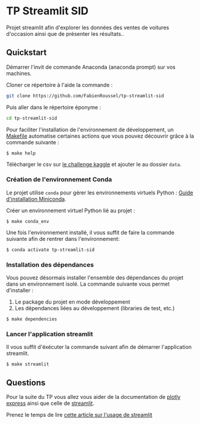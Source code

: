# TP Streamlit SID

Projet streamlit afin d'explorer les données des ventes de voitures d'occasion ainsi que de présenter les résultats..

## Quickstart

Démarrer l'invit de commande Anaconda (anaconda prompt) sur vos machines.

Cloner ce répertoire à l'aide la commande : 
``` bash 
git clone https://github.com/FabienRoussel/tp-streamlit-sid
```

Puis aller dans le répertoire éponyme :
``` bash 
cd tp-streamlit-sid
```

Pour faciliter l'installation de l'environnement de développement, un [Makefile](Makefile) automatise certaines actions
que vous pouvez découvrir grâce à la commande suivante :
```shell
$ make help
```

Télécharger le csv sur [le challenge kaggle](https://www.kaggle.com/datasets/austinreese/craigslist-carstrucks-data?resource=download) et ajouter le au dossier `data`.

### Création de l'environnement Conda

Le projet utilise `conda` pour gérer les environnements virtuels Python : [Guide d'installation Miniconda](https://docs.conda.io/en/latest/miniconda.html).

Créer un environnement virtuel Python lié au projet :
```shell
$ make conda_env
```

Une fois l'environnement installé, il vous suffit de faire la commande suivante afin de rentrer dans l'environnement:
```shell
$ conda activate tp-streamlit-sid
```

### Installation des dépendances

Vous pouvez désormais installer l'ensemble des dépendances du projet dans un environnement isolé.
La commande suivante vous permet d'installer :
1. Le package du projet en mode développement
2. Les dépendances liées au développement (libraries de test, etc.)
```shell
$ make dependencies
```

### Lancer l'application streamlit
Il vous suffit d'éxécuter la commande suivant afin de démarrer l'application streamlit.
```shell
$ make streamlit
```

## Questions 

Pour la suite du TP vous allez vous aider de la documentation de [plotly express](https://plotly.com/python/plotly-express/) ainsi que celle de [streamlit](https://docs.streamlit.io/).

Prenez le temps de lire [cette article sur l'usage de streamlit](https://blog.octo.com/creer-une-web-app-interactive-en-10min-avec-streamlit/) 

